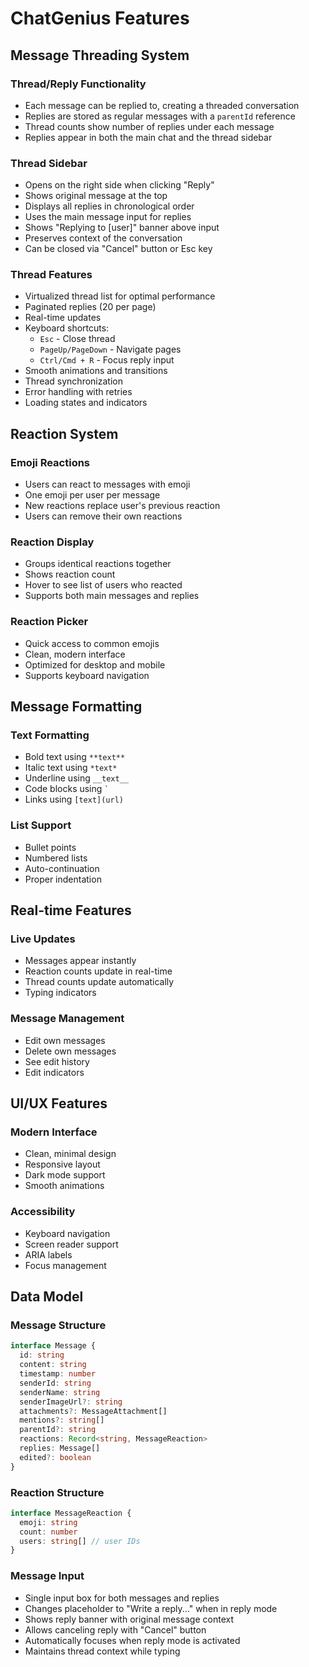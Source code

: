 # ChatGenius Features

## Message Threading System

### Thread/Reply Functionality
- Each message can be replied to, creating a threaded conversation
- Replies are stored as regular messages with a `parentId` reference
- Thread counts show number of replies under each message
- Replies appear in both the main chat and the thread sidebar

### Thread Sidebar
- Opens on the right side when clicking "Reply"
- Shows original message at the top
- Displays all replies in chronological order
- Uses the main message input for replies
- Shows "Replying to [user]" banner above input
- Preserves context of the conversation
- Can be closed via "Cancel" button or Esc key

### Thread Features
- Virtualized thread list for optimal performance
- Paginated replies (20 per page)
- Real-time updates
- Keyboard shortcuts:
  - `Esc` - Close thread
  - `PageUp/PageDown` - Navigate pages
  - `Ctrl/Cmd + R` - Focus reply input
- Smooth animations and transitions
- Thread synchronization
- Error handling with retries
- Loading states and indicators

## Reaction System

### Emoji Reactions
- Users can react to messages with emoji
- One emoji per user per message
- New reactions replace user's previous reaction
- Users can remove their own reactions

### Reaction Display
- Groups identical reactions together
- Shows reaction count
- Hover to see list of users who reacted
- Supports both main messages and replies

### Reaction Picker
- Quick access to common emojis
- Clean, modern interface
- Optimized for desktop and mobile
- Supports keyboard navigation

## Message Formatting

### Text Formatting
- Bold text using `**text**`
- Italic text using `*text*`
- Underline using `__text__`
- Code blocks using ``` ` ```
- Links using `[text](url)`

### List Support
- Bullet points
- Numbered lists
- Auto-continuation
- Proper indentation

## Real-time Features

### Live Updates
- Messages appear instantly
- Reaction counts update in real-time
- Thread counts update automatically
- Typing indicators

### Message Management
- Edit own messages
- Delete own messages
- See edit history
- Edit indicators

## UI/UX Features

### Modern Interface
- Clean, minimal design
- Responsive layout
- Dark mode support
- Smooth animations

### Accessibility
- Keyboard navigation
- Screen reader support
- ARIA labels
- Focus management

## Data Model

### Message Structure
```typescript
interface Message {
  id: string
  content: string
  timestamp: number
  senderId: string
  senderName: string
  senderImageUrl?: string
  attachments?: MessageAttachment[]
  mentions?: string[]
  parentId?: string
  reactions: Record<string, MessageReaction>
  replies: Message[]
  edited?: boolean
}
```

### Reaction Structure
```typescript
interface MessageReaction {
  emoji: string
  count: number
  users: string[] // user IDs
}
```

### Message Input
- Single input box for both messages and replies
- Changes placeholder to "Write a reply..." when in reply mode
- Shows reply banner with original message context
- Allows canceling reply with "Cancel" button
- Automatically focuses when reply mode is activated
- Maintains thread context while typing 
